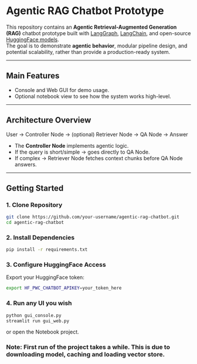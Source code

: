 # Agentic RAG Chatbot Prototype

This repository contains an **Agentic Retrieval-Augmented Generation (RAG)** chatbot prototype built with [LangGraph](https://github.com/langchain-ai/langgraph), [LangChain](https://www.langchain.com/), and open-source [HuggingFace models](https://huggingface.co/).  
The goal is to demonstrate **agentic behavior**, modular pipeline design, and potential scalability, rather than provide a production-ready system.

---

## Main Features

- Console and Web GUI for demo usage.
- Optional notebook view to see how the system works high-level.

---

## Architecture Overview

User → Controller Node → (optional) Retriever Node → QA Node → Answer

- The **Controller Node** implements agentic logic.
- If the query is short/simple → goes directly to QA Node.
- If complex → Retriever Node fetches context chunks before QA Node answers.

---

## Getting Started

### 1. Clone Repository
```bash
git clone https://github.com/your-username/agentic-rag-chatbot.git
cd agentic-rag-chatbot
```
### 2. Install Dependencies
```bash
pip install -r requirements.txt
```
### 3. Configure HuggingFace Access
Export your HuggingFace token:
```bash
export HF_PWC_CHATBOT_APIKEY=your_token_here
```

### 4. Run any UI you wish
```bash
python gui_console.py
streamlit run gui_web.py
```
or open the Notebook project.

### Note: First run of the project takes a while. This is due to downloading model, caching and loading vector store.
